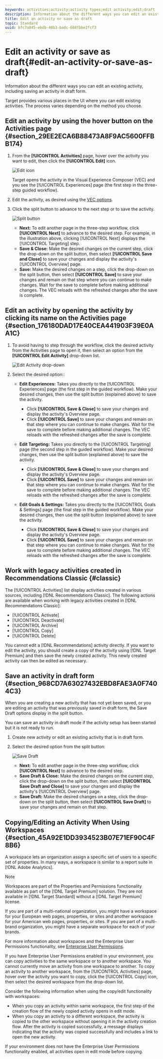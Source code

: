 ```yaml
---
keywords: activities;activity;activity types;edit activity;edit;draft
description: Information about the different ways you can edit an existing activity, including saving an activity in draft form.
title: Edit an activity or save as draft
topic: Standard
uuid: bfc7a045-ebdb-40b3-badc-668fbbe2fcf3
---
```


# Edit an activity or save as draft{#edit-an-activity-or-save-as-draft}

Information about the different ways you can edit an existing activity, including saving an activity in draft form.

Target provides various places in the UI where you can edit existing activities. The process varies depending on the method you choose.

## Edit an activity by using the hover button on the Activities page {#section_29EE2ECA6B88473A8F9AC5600FFBB174}

1. From the **[!UICONTROL Activities]** page, hover over the activity you want to edit, then click the **[!UICONTROL Edit]** icon.

   ![Edit icon](/help/c-activities/assets/hover_edit.png)

   Target opens the activity in the Visual Experience Composer (VEC) and you see the [!UICONTROL Experiences] page (the first step in the three-step guided workflow).

1. Edit the activity, as desired using the [VEC options](/help/c-experiences/c-visual-experience-composer/viztarget-options.md).

1. Click the split button to advance to the next step or to save the activity.

   ![Split button](/help/c-activities/assets/edit_split_button_2.png)

    * **Next:** To edit another page in the three-step workflow, click **[!UICONTROL Next]** to advance to the desired step. For example, in the illustration above, clicking [!UICONTROL Next] displays the [!UICONTROL Targeting] step. 
    * **Save & Close:** Make the desired changes on the current step, click the drop-down on the split button, then select **[!UICONTROL Save and Close]** to save your changes and display the activity's [!UICONTROL Overview] page. 
    * **Save:** Make the desired changes on a step, click the drop-down on the split button, then select **[!UICONTROL Save]** to save your changes and remain on that step where you can continue to make changes. Wait for the save to complete before making additional changes. The VEC reloads with the refreshed changes after the save is complete.

## Edit an activity by opening the activity by clicking its name on the Activities page {#section_176180DAD17E40CEA441903F39E0AA1C}

1. To avoid having to step through the workflow, click the desired activity from the Activities page to open it, then select an option from the **[!UICONTROL Edit Activity]** drop-down list.

   ![Edit Activity drop-down](/help/c-activities/assets/edit_activity.png)

1. Select the desired option::

    * **Edit Experiences:** Takes you directly to the [!UICONTROL Experiences] page (the first step in the guided workflow). Make your desired changes, then use the split button (explained above) to save the activity.

        * Click **[!UICONTROL Save & Close]** to save your changes and display the activity's Overview page. 
        * Click **[!UICONTROL Save]** to save your changes and remain on that step where you can continue to make changes. Wait for the save to complete before making additional changes. The VEC reloads with the refreshed changes after the save is complete.

    * **Edit Targeting:** Takes you directly to the [!UICONTROL Targeting] page (the second step in the guided workflow). Make your desired changes, then use the split button (explained above) to save the activity.

        * Click **[!UICONTROL Save & Close]** to save your changes and display the activity's Overview page. 
        * Click **[!UICONTROL Save]** to save your changes and remain on that step where you can continue to make changes. Wait for the save to complete before making additional changes. The VEC reloads with the refreshed changes after the save is complete.

    * **Edit Goals & Settings:** Takes you directly to the [!UICONTROL Goals & Settings] page (the final step in the guided workflow). Make your desired changes, then use the split button (explained above) to save the activity.

        * Click **[!UICONTROL Save & Close]** to save your changes and display the activity's Overview page. 
        * Click **[!UICONTROL Save]** to save your changes and remain on that step where you can continue to make changes. Wait for the save to complete before making additional changes. The VEC reloads with the refreshed changes after the save is complete.

## Work with legacy activities created in Recommendations Classic {#classic}

The [!UICONTROL Activities] list display activities created in various sources, including [!DNL Recommendations Classic]. The following actions are available when working with legacy activities created in [!DNL Recommendations Classic]:

* [!UICONTROL Activate]
* [!UICONTROL Deactivate]
* [!UICONTROL Archive]
* [!UICONTROL Copy]
* [!UICONTROL Delete]

You cannot edit a [!DNL Recommendations] activity directly. If you want to edit the activity, you should create a copy of the activity using [!DNL Target Premium] and then save the newly created activity. This newly created activity can then be edited as necessary.

## Save an activity in draft form {#section_968CD7A63027432EBD8FAE3A0F7404C3}

When you are creating a new activity that has not yet been saved, or you are editing an activity that was previously saved in draft form, the Save Draft options display in the split button.

You can save an activity in draft mode if the activity setup has been started but it is not ready to run.

1. Create new activity or edit an existing activity that is in draft form. 
1. Select the desired option from the split button:

    ![Save Draft](/help/c-activities/assets/save_draft.png)

    * **Next:** To edit another page in the three-step workflow, click **[!UICONTROL Next]** to advance to the desired step. 
    * **Save Draft & Close:** Make the desired changes on the current step, click the drop-down on the split button, then select **[!UICONTROL Save Draft and Close]** to save your changes and display the activity's [!UICONTROL Overview] page. 
    * **Save Draft:** Make the desired changes on a step, click the drop-down on the split button, then select **[!UICONTROL Save Draft]** to save your changes and remain on that step.

## Copying/Editing an Activity When Using Workspaces {#section_45A92E1DD3934523B07E71EF90C4F8B6}

A workspace lets an organization assign a specific set of users to a specific set of properties. In many ways, a workspace is similar to a report suite in [!DNL Adobe Analytics].

>[!NOTE]
>
>Workspaces are part of the Properties and Permissions functionality available as part of the [!DNL Target Premium] solution. They are not available in [!DNL Target Standard] without a [!DNL Target Premium] license.

If you are part of a multi-national organization, you might have a workspace for your European web pages, properties, or sites and another workspace for your American web pages, properties, or sites. If you are part of a multi-brand organization, you might have a separate workspace for each of your brands.

For more information about workspaces and the Enterprise User Permissions functionality, see [Enterprise User Permissions](../administrating-target/c-user-management/property-channel/property-channel.md#concept_E396B16FA2024ADBA27BC056138F9838).

If you have Enterprise User Permissions enabled in your environment, you can copy activities to the same workspace or to another workspace. You cannot currently move an activity from one workspace to another. To copy an activity to another workspace, from the [!UICONTROL Activities] page, hover over the activity you want to copy, click the [!UICONTROL Copy] icon, then select the desired workspace from the drop-down list.

Consider the following information when using the copy/edit functionality with workspaces:

* When you copy an activity within same workspace, the first step of the creation flow of the newly copied activity opens in edit mode. 
* When you copy an activity to a different workspace, the activity is copied to the other workspace without opening it in the activity creation flow. After the activity is copied successfully, a message displays indicating that the activity was copied successfully and includes a link to open the new activity.

If your environment does not have the Enterprise User Permissions functionality enabled, all activities open in edit mode before copying. 
